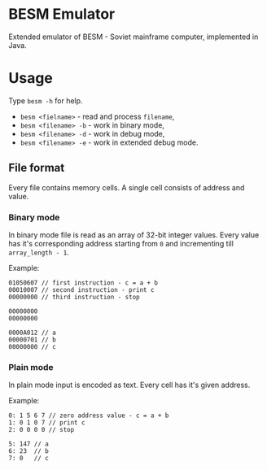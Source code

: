 # BESM Emulator
Extended emulator of BESM - Soviet mainframe computer, implemented in Java.

# Usage

Type `besm -h` for help.

 - `besm <fielname>` - read and process `filename`,
 - `besm <filename> -b` - work in binary mode,
 - `besm <filename> -d` - work in debug mode,
 - `besm <filename> -e` - work in extended debug mode.

## File format

Every file contains memory cells. A single cell consists of address and value.

### Binary mode

In binary mode file is read as an array of 32-bit integer values. Every value
has it's corresponding address starting from `0` and incrementing till `array_length - 1`.

Example:

```
01050607 // first instruction - c = a + b
00010007 // second instruction - print c
00000000 // third instruction - stop

00000000
00000000

0000A012 // a
00000701 // b
00000000 // c
```

### Plain mode

In plain mode input is encoded as text. Every cell has it's given address.

Example:

```
0: 1 5 6 7 // zero address value - c = a + b
1: 0 1 0 7 // print c
2: 0 0 0 0 // stop

5: 147 // a
6: 23  // b
7: 0   // c
```
